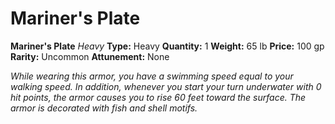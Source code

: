 # Mariner's Plate

**Mariner's Plate**
_Heavy_
**Type:** Heavy
**Quantity:** 1
**Weight:** 65 lb
**Price:** 100 gp
**Rarity:** Uncommon
**Attunement:** None

*While wearing this armor, you have a swimming speed equal to your walking speed. In addition, whenever you start your turn underwater with 0 hit points, the armor causes you to rise 60 feet toward the surface. The armor is decorated with fish and she<span class="No-Break">ll motifs.</span>*